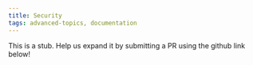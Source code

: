 ```yaml
---
title: Security
tags: advanced-topics, documentation
---
```


This is a stub. Help us expand it by submitting a PR using the github link below!
